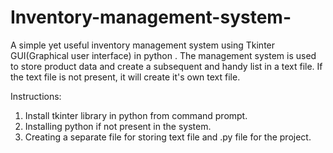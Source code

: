 # Inventory-management-system-
A simple yet useful inventory management system using Tkinter GUI(Graphical user interface) in python . The management system is used to store product data and create a subsequent and handy list in a text file. If the text file is not present, it will create it's own text file.

Instructions:
1. Install tkinter library in python from command prompt.
2. Installing python if not present in the system.
3. Creating a separate file for storing text file and .py file for the project.


